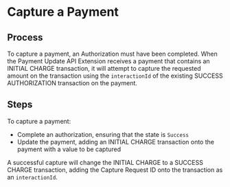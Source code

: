 # Capture a Payment

## Process

To capture a payment, an Authorization must have been completed. When the Payment Update API Extension receives a payment that contains an INITIAL CHARGE transaction, it will attempt to capture the requested amount on the transaction using the `interactionId` of the existing SUCCESS AUTHORIZATION transaction on the payment.

## Steps

To capture a payment:

- Complete an authorization, ensuring that the state is `Success`
- Update the payment, adding an INITIAL CHARGE transaction onto the payment with a value to be captured

A successful capture will change the INITIAL CHARGE to a SUCCESS CHARGE transaction, adding the Capture Request ID onto the transaction as an `interactionId`.
